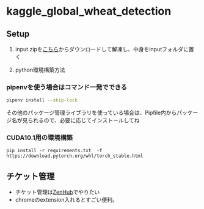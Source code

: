 # kaggle_global_wheat_detection

## Setup

1. input.zipを[こちら](https://www.dropbox.com/sh/f2eff629m7uwze1/AAAf-jEpF8OBaTUHLM3yXC67a?dl=0)からダウンロードして解凍し、中身をinputフォルダに置く

2. python環境構築方法

### pipenvを使う場合はコマンド一発でできる

```bash
pipenv install --skip-lock

```

その他のパッケージ管理ライブラリを使っている場合は、Pipfile内からパッケージ名が見られるので、必要に応じてインストールしてね

### CUDA10.1用の環境構築

```
pip install -r requirements.txt  -f https://download.pytorch.org/whl/torch_stable.html
```

## チケット管理

- チケット管理は[ZenHub](https://chrome.google.com/webstore/detail/zenhub-for-github/ogcgkffhplmphkaahpmffcafajaocjbd)でやりたい
- chromeのextension入れるとすごい便利。

